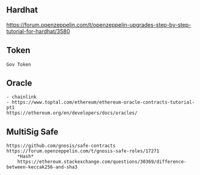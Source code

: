 ## Hardhat
https://forum.openzeppelin.com/t/openzeppelin-upgrades-step-by-step-tutorial-for-hardhat/3580

## Token 
    Gov Token

## Oracle
    - chainlink
    - https://www.toptal.com/ethereum/ethereum-oracle-contracts-tutorial-pt1
    https://ethereum.org/en/developers/docs/oracles/

## MultiSig Safe
    https://github.com/gnosis/safe-contracts
    https://forum.openzeppelin.com/t/gnosis-safe-roles/17271
        *Hash*
        https://ethereum.stackexchange.com/questions/30369/difference-between-keccak256-and-sha3


